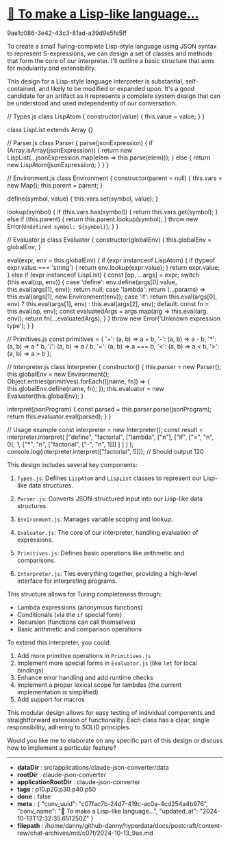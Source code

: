 # [💬  To make a Lisp-like language...](https://claude.ai/chat/c07fac7b-24d7-419c-ac0a-4cd254a4b976)

9ae1c086-3e42-43c3-81ad-a39d9e5fe5ff

 To create a small Turing-complete Lisp-style language using JSON syntax to represent S-expressions, we can design a set of classes and methods that form the core of our interpreter. I'll outline a basic structure that aims for modularity and extensibility.

<antThinking>This design for a Lisp-style language interpreter is substantial, self-contained, and likely to be modified or expanded upon. It's a good candidate for an artifact as it represents a complete system design that can be understood and used independently of our conversation.</antThinking>

<antArtifact identifier="lisp-interpreter-design" type="application/vnd.ant.code" language="javascript" title="Lisp-style Language Interpreter Design">
// Types.js
class LispAtom {
  constructor(value) {
    this.value = value;
  }
}

class LispList extends Array {}

// Parser.js
class Parser {
  parse(jsonExpression) {
    if (Array.isArray(jsonExpression)) {
      return new LispList(...jsonExpression.map(elem => this.parse(elem)));
    } else {
      return new LispAtom(jsonExpression);
    }
  }
}

// Environment.js
class Environment {
  constructor(parent = null) {
    this.vars = new Map();
    this.parent = parent;
  }

  define(symbol, value) {
    this.vars.set(symbol, value);
  }

  lookup(symbol) {
    if (this.vars.has(symbol)) {
      return this.vars.get(symbol);
    } else if (this.parent) {
      return this.parent.lookup(symbol);
    }
    throw new Error(`Undefined symbol: ${symbol}`);
  }
}

// Evaluator.js
class Evaluator {
  constructor(globalEnv) {
    this.globalEnv = globalEnv;
  }

  eval(expr, env = this.globalEnv) {
    if (expr instanceof LispAtom) {
      if (typeof expr.value === 'string') {
        return env.lookup(expr.value);
      }
      return expr.value;
    } else if (expr instanceof LispList) {
      const [op, ...args] = expr;
      switch (this.eval(op, env)) {
        case 'define':
          env.define(args[0].value, this.eval(args[1], env));
          return null;
        case 'lambda':
          return (...params) => this.eval(args[1], new Environment(env));
        case 'if':
          return this.eval(args[0], env) ? this.eval(args[1], env) : this.eval(args[2], env);
        default:
          const fn = this.eval(op, env);
          const evaluatedArgs = args.map(arg => this.eval(arg, env));
          return fn(...evaluatedArgs);
      }
    }
    throw new Error('Unknown expression type');
  }
}

// Primitives.js
const primitives = {
  '+': (a, b) => a + b,
  '-': (a, b) => a - b,
  '*': (a, b) => a * b,
  '/': (a, b) => a / b,
  '=': (a, b) => a === b,
  '<': (a, b) => a < b,
  '>': (a, b) => a > b
};

// Interpreter.js
class Interpreter {
  constructor() {
    this.parser = new Parser();
    this.globalEnv = new Environment();
    Object.entries(primitives).forEach(([name, fn]) => {
      this.globalEnv.define(name, fn);
    });
    this.evaluator = new Evaluator(this.globalEnv);
  }

  interpret(jsonProgram) {
    const parsed = this.parser.parse(jsonProgram);
    return this.evaluator.eval(parsed);
  }
}

// Usage example
const interpreter = new Interpreter();
const result = interpreter.interpret(
  ["define", "factorial",
    ["lambda", ["n"],
      ["if", ["=", "n", 0],
        1,
        ["*", "n", ["factorial", ["-", "n", 1]]]
      ]
    ]
  ]
);
console.log(interpreter.interpret(["factorial", 5])); // Should output 120
</antArtifact>

This design includes several key components:

1. `Types.js`: Defines `LispAtom` and `LispList` classes to represent our Lisp-like data structures.

2. `Parser.js`: Converts JSON-structured input into our Lisp-like data structures.

3. `Environment.js`: Manages variable scoping and lookup.

4. `Evaluator.js`: The core of our interpreter, handling evaluation of expressions.

5. `Primitives.js`: Defines basic operations like arithmetic and comparisons.

6. `Interpreter.js`: Ties everything together, providing a high-level interface for interpreting programs.

This structure allows for Turing completeness through:
- Lambda expressions (anonymous functions)
- Conditionals (via the `if` special form)
- Recursion (functions can call themselves)
- Basic arithmetic and comparison operations

To extend this interpreter, you could:
1. Add more primitive operations in `Primitives.js`
2. Implement more special forms in `Evaluator.js` (like `let` for local bindings)
3. Enhance error handling and add runtime checks
4. Implement a proper lexical scope for lambdas (the current implementation is simplified)
5. Add support for macros

This modular design allows for easy testing of individual components and straightforward extension of functionality. Each class has a clear, single responsibility, adhering to SOLID principles.

Would you like me to elaborate on any specific part of this design or discuss how to implement a particular feature?

---

* **dataDir** : src/applications/claude-json-converter/data
* **rootDir** : claude-json-converter
* **applicationRootDir** : claude-json-converter
* **tags** : p10.p20.p30.p40.p50
* **done** : false
* **meta** : {
  "conv_uuid": "c07fac7b-24d7-419c-ac0a-4cd254a4b976",
  "conv_name": "💬  To make a Lisp-like language...",
  "updated_at": "2024-10-13T12:32:35.651250Z"
}
* **filepath** : /home/danny/github-danny/hyperdata/docs/postcraft/content-raw/chat-archives/md/c07f/2024-10-13_9ae.md